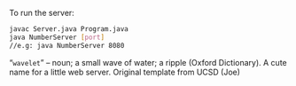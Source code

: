 To run the server:
```bash
javac Server.java Program.java
java NumberServer [port]
//e.g: java NumberServer 8080
```

“`wavelet`” – noun; a small wave of water; a ripple (Oxford Dictionary). A cute name for a little web server. 
Original template from UCSD (Joe)
